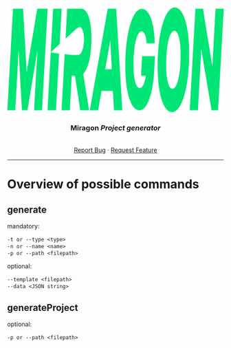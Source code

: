 <br />
<div align="center">
  <a href="#">
    <img src="images/logo.png" alt="Logo" height="244">
  </a>

<h3 align="center">Miragon <i>Project generator</i></h3>

  <p align="center">
    <i></i>
    <br /><a href="https://github.com/FlowSquad/camunda-demo-processes/issues">Report Bug</a>
    ·
    <a href="https://github.com/FlowSquad/camunda-demo-processes/issues">Request Feature</a>
  </p>
</div>

<hr>

# Overview of possible commands

## generate

mandatory:

    -t or --type <type>
    -n or --name <name>
    -p or --path <filepath>

optional:

    --template <filepath>
    --data <JSON string>

## generateProject
optional:

    -p or --path <filepath>
